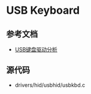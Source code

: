 # USB Keyboard

## 参考文档

* [USB键盘驱动分析](https://www.cnblogs.com/likaiming/p/10841385.html)


## 源代码

* drivers/hid/usbhid/usbkbd.c